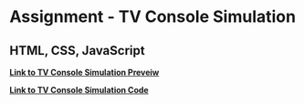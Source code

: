 <h1>Assignment - TV Console Simulation</h1>

<h2>HTML, CSS, JavaScript</h2>

[**Link to TV Console Simulation Preveiw**](https://htmlpreview.github.io/?https://github.com/aleksandrbagrov/FRONTEND_JAVASCRIPT/blob/master/Assignmen_2023_02_17/Index.html)

[**Link to TV Console Simulation Code**](https://github.com/aleksandrbagrov/FRONTEND_JAVASCRIPT/blob/master/Assignmen_2023_02_17/Index.html)
